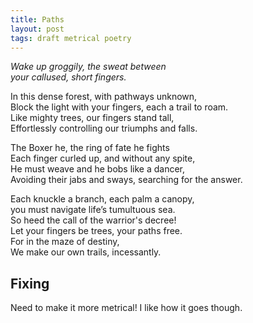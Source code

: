 ```yaml
---
title: Paths
layout: post
tags: draft metrical poetry
---
```


*Wake up groggily, the sweat between*\
*your callused, short fingers.*

In this dense forest, with pathways unknown,\
Block the light with your fingers, each a trail to roam.\
Like mighty trees, our fingers stand tall,\
Effortlessly controlling our triumphs and falls.

The Boxer he, the ring of fate he fights\
Each finger curled up, and without any spite,\
He must weave and he bobs like a dancer,\
Avoiding their jabs and sways, searching for the answer.

Each knuckle a branch, each palm a canopy,\
you must navigate life’s tumultuous sea.\
So heed the call of the warrior's decree!\
Let your fingers be trees, your paths free.\
For in the maze of destiny,\
We make our own trails, incessantly.

## Fixing

Need to make it more metrical! I like how it goes though.
